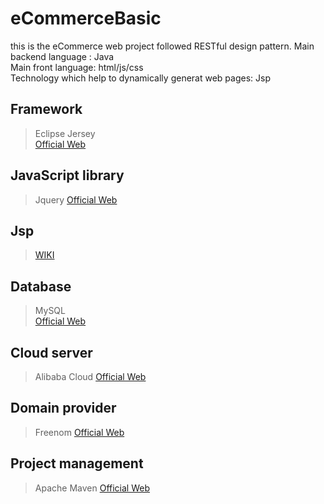 # eCommerceBasic
this is the eCommerce web project followed RESTful design pattern. 
Main backend language : Java   
Main front language: html/js/css   
Technology which help to dynamically generat web pages: Jsp

## Framework
> Eclipse Jersey   
> [Official Web](https://eclipse-ee4j.github.io/jersey/)

## JavaScript library   
> Jquery
> [Official Web](https://jquery.com/)

## Jsp
> [WIKI](https://en.wikipedia.org/wiki/JSP)

## Database    
> MySQL   
> [Official Web](https://www.mysql.com/)

## Cloud server
> Alibaba Cloud
> [Official Web](https://www.alibabacloud.com/)

## Domain provider
> Freenom
> [Official Web](https://www.freenom.com/en/freeandpaiddomains.html)

## Project management
> Apache Maven
> [Official Web](https://maven.apache.org/)

